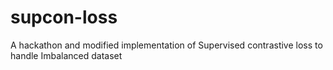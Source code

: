 # supcon-loss
A hackathon and modified implementation of Supervised contrastive loss to handle Imbalanced dataset
